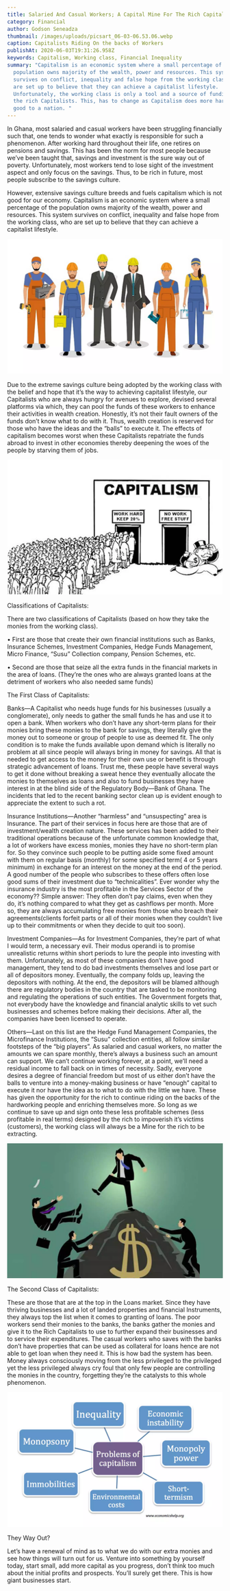 ```yaml
---
title: Salaried And Casual Workers; A Capital Mine For The Rich Capitalists.
category: Financial
author: Godson Seneadza
thumbnail: /images/uploads/picsart_06-03-06.53.06.webp
caption: Capitalists Riding On the backs of Workers
publishAt: 2020-06-03T19:31:26.958Z
keywords: Capitalism, Working class, Financial Inequality
summary: "Capitalism is an economic system where a small percentage of the
  population owns majority of the wealth, power and resources. This system
  survives on conflict, inequality and false hope from the working class, who
  are set up to believe that they can achieve a capitalist lifestyle.
  Unfortunately, the working class is only a tool and a source of funding for
  the rich Capitalists. This, has to change as Capitalism does more harm than
  good to a nation. "
---
```


In Ghana, most salaried and casual workers have been struggling financially such that, one tends to wonder what exactly is responsible for such a phenomenon. After working hard throughout their life, one retires on pensions and savings. This has been the norm for most people because we’ve been taught that, savings and investment is the sure way out of poverty. Unfortunately, most workers tend to lose sight of the investment aspect and only focus on the savings. Thus, to be rich in future, most people subscribe to the savings culture.

However, extensive savings culture breeds and fuels capitalism which is not good for our economy. Capitalism is an economic system where a small percentage of the population owns majority of the wealth, power and resources. This system survives on conflict, inequality and false hope from the working class, who are set up to believe that they can achieve a capitalist lifestyle.

![](/images/uploads/picsart_06-02-06.17.48.webp)

Due to the extreme savings culture being adopted by the working class with the belief and hope that it’s the way to achieving capitalist lifestyle, our Capitalists who are always hungry for avenues to explore, devised several platforms via which, they can pool the funds of these workers to enhance their activities in wealth creation. Honestly, it’s not their fault owners of the funds don’t know what to do with it. Thus, wealth creation is reserved for those who have the ideas and the “balls” to execute it. The effects of capitalism becomes worst when these Capitalists repatriate the funds abroad to invest in other economies thereby deepening the woes of the people by starving them of jobs.

![](/images/uploads/picsart_06-03-07.00.46.webp)

Classifications of Capitalists:

There are two classifications of Capitalists (based on how they take the monies from the working class).

• First are those that create their own financial institutions such as Banks, Insurance Schemes, Investment Companies, Hedge Funds Management, Micro Finance, “Susu” Collection company, Pension Schemes, etc.

• Second are those that seize all the extra funds in the financial markets in the area of loans. (They’re the ones who are always granted loans at the detriment of workers who also needed same funds)

The First Class of Capitalists:

Banks—A Capitalist who needs huge funds for his businesses (usually a conglomerate), only needs to gather the small funds he has and use it to open a bank. When workers who don’t have any short-term plans for their monies bring these monies to the bank for savings, they literally give the money out to someone or group of people to use as deemed fit. The only condition is to make the funds available upon demand which is literally no problem at all since people will always bring in money for savings. All that is needed to get access to the money for their own use or benefit is through strategic advancement of loans. Trust me, these people have several ways to get it done without breaking a sweat hence they eventually allocate the monies to themselves as loans and also to fund businesses they have interest in at the blind side of the Regulatory Body—Bank of Ghana. The incidents that led to the recent banking sector clean up is evident enough to appreciate the extent to such a rot.

Insurance Institutions—Another “harmless” and “unsuspecting” area is Insurance. The part of their services in focus here are those that are of investment/wealth creation nature. These services has been added to their traditional operations because of the unfortunate common knowledge that, a lot of workers have excess monies, monies they have no short-term plan for. So they convince such people to be putting aside some fixed amount with them on regular basis (monthly) for some specified term( 4 or 5 years minimum) in exchange for an interest on the money at the end of the period. A good number of the people who subscribes to these offers often lose good sums of their investment due to “technicalities”. Ever wonder why the insurance industry is the most profitable in the Services Sector of the economy?? Simple answer: They often don’t pay claims, even when they do, it’s nothing compared to what they get as cashflows per month. More so, they are always accumulating free monies from those who breach their agreements(clients forfeit parts or all of their monies when they couldn’t live up to their commitments or when they decide to quit too soon).

Investment Companies—As for Investment Companies, they’re part of what I would term, a necessary evil. Their modus operandi is to promise unrealistic returns within short periods to lure the people into investing with them. Unfortunately, as most of these companies don’t have good management, they tend to do bad investments themselves and lose part or all of depositors money. Eventually, the company folds up, leaving the depositors with nothing. At the end, the depositors will be blamed although there are regulatory bodies in the country that are tasked to be monitoring and regulating the operations of such entities. The Government forgets that, not everybody have the knowledge and financial analytic skills to vet such businesses and schemes before making their decisions. After all, the companies have been licensed to operate.

Others—Last on this list are the Hedge Fund Management Companies, the Microfinance Institutions, the “Susu” collection entities, all follow similar footsteps of the “big players”. As salaried and casual workers, no matter the amounts we can spare monthly, there’s always a business such an amount can support. We can’t continue working forever, at a point, we’ll need a residual income to fall back on in times of necessity. Sadly, everyone desires a degree of financial freedom but most of us either don’t have the balls to venture into a money-making business or have “enough” capital to execute it nor have the idea as to what to do with the little we have. These has given the opportunity for the rich to continue riding on the backs of the hardworking people and enriching themselves more. So long as we continue to save up and sign onto these less profitable schemes (less profitable in real terms) designed by the rich to impoverish it’s victims (customers), the working class will always be a Mine for the rich to be extracting.

![](/images/uploads/picsart_06-03-06.56.57.webp)

The Second Class of Capitalists:

These are those that are at the top in the Loans market. Since they have thriving businesses and a lot of landed properties and financial Instruments, they always top the list when it comes to granting of loans. The poor workers send their monies to the banks, the banks gather the monies and give it to the Rich Capitalists to use to further expand their businesses and to service their expenditures. The casual workers who saves with the banks don’t have properties that can be used as collateral for loans hence are not able to get loan when they need it. This is how bad the system has been. Money always consciously moving from the less privileged to the privileged yet the less privileged always cry foul that only few people are controlling the monies in the country, forgetting they’re the catalysts to this whole phenomenon.

![](/images/uploads/picsart_06-03-07.02.05.webp)

They Way Out?

Let’s have a renewal of mind as to what we do with our extra monies and see how things will turn out for us. Venture into something by yourself today, start small, add more capital as you progress, don’t think too much about the initial profits and prospects. You’ll surely get there. This is how giant businesses start.
